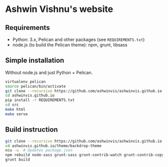 # Ashwin Vishnu's website

## Requirements

* Python: 3.x, Pelican and other packages (see `REQUIREMENTS.txt`)
* node.js (to build the Pelican theme): npm, grunt, libsass

## Simple installation

Without node.js and just Python + Pelican.

```sh
virtualenv pelican
source pelican/bin/activate
git clone --recursive https://github.com/ashwinvis/ashwinvis.github.io.git
cd ashwinvis.github.io
pip install -r REQUIREMENTS.txt
cd src
make html
make serve
```

## Build instruction

```sh
git clone --recursive https://github.com/ashwinvis/ashwinvis.github.io.git
cd ashwinvis.github.io/theme/backdrop-theme
ncu -u  # Updates package.json
npm rebuild node-sass grunt-sass grunt-contrib-watch grunt-contrib-copy grunt  # Optional
grunt build
```
